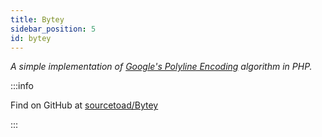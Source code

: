 ```yaml
---
title: Bytey
sidebar_position: 5
id: bytey
---
```


_A simple implementation of [Google's Polyline Encoding](https://developers.google.com/maps/documentation/utilities/polylinealgorithm) algorithm in PHP._


:::info

Find on GitHub at [sourcetoad/Bytey](https://github.com/sourcetoad/Bytey)

:::